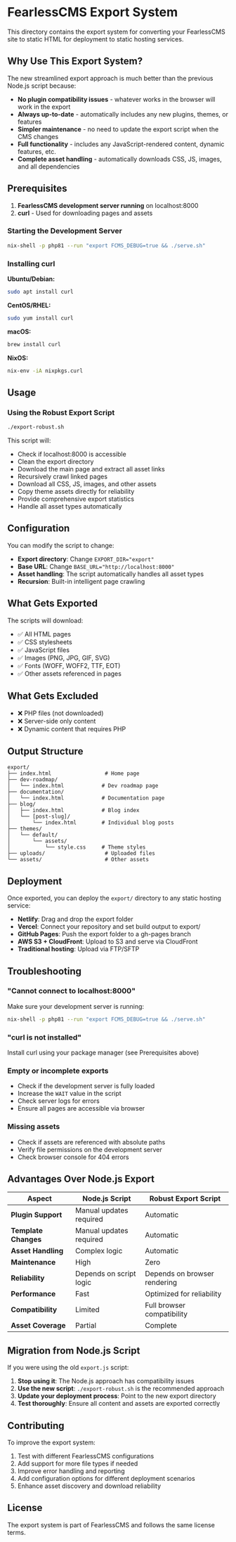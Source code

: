 # FearlessCMS Export System

This directory contains the export system for converting your FearlessCMS site to static HTML for deployment to static hosting services.

## Why Use This Export System?

The new streamlined export approach is much better than the previous Node.js script because:

- **No plugin compatibility issues** - whatever works in the browser will work in the export
- **Always up-to-date** - automatically includes any new plugins, themes, or features
- **Simpler maintenance** - no need to update the export script when the CMS changes
- **Full functionality** - includes any JavaScript-rendered content, dynamic features, etc.
- **Complete asset handling** - automatically downloads CSS, JS, images, and all dependencies

## Prerequisites

1. **FearlessCMS development server running** on localhost:8000
2. **curl** - Used for downloading pages and assets

### Starting the Development Server

```bash
nix-shell -p php81 --run "export FCMS_DEBUG=true && ./serve.sh"
```

### Installing curl

**Ubuntu/Debian:**
```bash
sudo apt install curl
```

**CentOS/RHEL:**
```bash
sudo yum install curl
```

**macOS:**
```bash
brew install curl
```

**NixOS:**
```bash
nix-env -iA nixpkgs.curl
```

## Usage

### Using the Robust Export Script

```bash
./export-robust.sh
```

This script will:
- Check if localhost:8000 is accessible
- Clean the export directory
- Download the main page and extract all asset links
- Recursively crawl linked pages
- Download all CSS, JS, images, and other assets
- Copy theme assets directly for reliability
- Provide comprehensive export statistics
- Handle all asset types automatically

## Configuration

You can modify the script to change:

- **Export directory**: Change `EXPORT_DIR="export"` 
- **Base URL**: Change `BASE_URL="http://localhost:8000"`
- **Asset handling**: The script automatically handles all asset types
- **Recursion**: Built-in intelligent page crawling

## What Gets Exported

The scripts will download:

- ✅ All HTML pages
- ✅ CSS stylesheets
- ✅ JavaScript files
- ✅ Images (PNG, JPG, GIF, SVG)
- ✅ Fonts (WOFF, WOFF2, TTF, EOT)
- ✅ Other assets referenced in pages

## What Gets Excluded

- ❌ PHP files (not downloaded)
- ❌ Server-side only content
- ❌ Dynamic content that requires PHP

## Output Structure

```
export/
├── index.html                 # Home page
├── dev-roadmap/
│   └── index.html            # Dev roadmap page
├── documentation/
│   └── index.html            # Documentation page
├── blog/
│   ├── index.html            # Blog index
│   └── [post-slug]/
│       └── index.html        # Individual blog posts
├── themes/
│   └── default/
│       └── assets/
│           └── style.css     # Theme styles
├── uploads/                   # Uploaded files
└── assets/                    # Other assets
```

## Deployment

Once exported, you can deploy the `export/` directory to any static hosting service:

- **Netlify**: Drag and drop the export folder
- **Vercel**: Connect your repository and set build output to export/
- **GitHub Pages**: Push the export folder to a gh-pages branch
- **AWS S3 + CloudFront**: Upload to S3 and serve via CloudFront
- **Traditional hosting**: Upload via FTP/SFTP

## Troubleshooting

### "Cannot connect to localhost:8000"

Make sure your development server is running:
```bash
nix-shell -p php81 --run "export FCMS_DEBUG=true && ./serve.sh"
```

### "curl is not installed"

Install curl using your package manager (see Prerequisites above)

### Empty or incomplete exports

- Check if the development server is fully loaded
- Increase the `WAIT` value in the script
- Check server logs for errors
- Ensure all pages are accessible via browser

### Missing assets

- Check if assets are referenced with absolute paths
- Verify file permissions on the development server
- Check browser console for 404 errors

## Advantages Over Node.js Export

| Aspect | Node.js Script | Robust Export Script |
|--------|----------------|----------------------|
| **Plugin Support** | Manual updates required | Automatic |
| **Template Changes** | Manual updates required | Automatic |
| **Asset Handling** | Complex logic | Automatic |
| **Maintenance** | High | Zero |
| **Reliability** | Depends on script logic | Depends on browser rendering |
| **Performance** | Fast | Optimized for reliability |
| **Compatibility** | Limited | Full browser compatibility |
| **Asset Coverage** | Partial | Complete |

## Migration from Node.js Script

If you were using the old `export.js` script:

1. **Stop using it**: The Node.js approach has compatibility issues
2. **Use the new script**: `./export-robust.sh` is the recommended approach
3. **Update your deployment process**: Point to the new export directory
4. **Test thoroughly**: Ensure all content and assets are exported correctly

## Contributing

To improve the export system:

1. Test with different FearlessCMS configurations
2. Add support for more file types if needed
3. Improve error handling and reporting
4. Add configuration options for different deployment scenarios
5. Enhance asset discovery and download reliability

## License

The export system is part of FearlessCMS and follows the same license terms. 